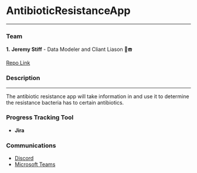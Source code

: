 # AntibioticResistanceApp
---

### Team
**1.** **Jeremy Stiff** - Data Modeler and Cliant Liason 💽☎️

[Repo Link](https://github.com/jstiff1092/AntibioticResistanceApp)

### Description
___
The antibiotic resistance app will take information in and use it to determine the resistance bacteria has to certain antibiotics.
### Progress Tracking Tool
- **Jira**

### Communications
- [Discord](https://discord.com)
- [Microsoft Teams](https://teams.microsoft.com/edustart)
